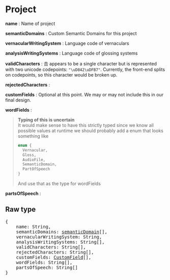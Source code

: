 # Project

**name** : Name of project

**semanticDomains** : Custom Semantic Domains for this project

**vernacularWritingSystem** : Language code of vernaculars

**analysisWritingSystems** : Language code of glossing systems

**validCharacters** : 𠮷 appears to be a single character but is represented with two unicode codepoints: `"\uD842\uDFB7"`. Currently, the front-end splits on codepoints, so this character would be broken up.

**rejectedCharacters** :

**customFields** : Optional at this point. We may or may not include this in our final design.

**wordFields** :

> **Typing of this is uncertain**  
> It would make sense to have this strictly typed since we know
> all possible values at runtime we should probably add a enum that looks
> something like
>
> ```typescript
> enum {
>   Vernacular,
>   Gloss,
>   AudioFile,
>   SemanticDomain,
>   PartOfSpeech
> }
> ```
>
> And use that as the type for wordFields

**partsOfSpeech** :

## Raw type

<pre>
{
    name: String,
    semanticDomains: <a href=words/semanticDomain.md>semanticDomain</a>[],
    vernacularWritingSystem: String,
    analysisWritingSystems: String[],
    validCharacters: String[],
    rejectedCharacters: String[],
    customFields: <a href=customField.md>CustomField</a>[],
    wordFields: String[],
    partsOfSpeech: String[]
}
</pre>
